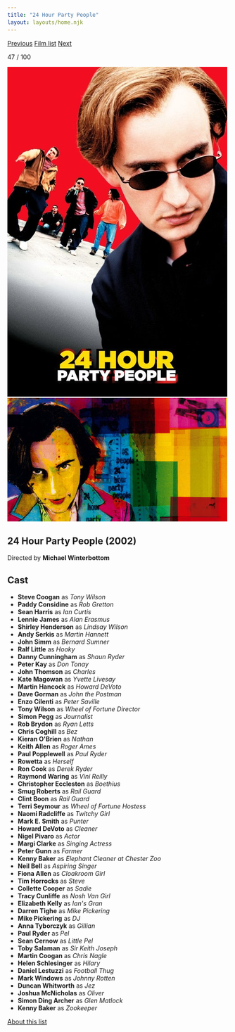 ```yaml
---
title: "24 Hour Party People"
layout: layouts/home.njk
---
```


<nav class="films">
  <a class="prev" href="../black-hawk-down">Previous</a>
  <a href="../">Film list</a>
  <a class="next" href="../the-bourne-identity">Next</a>
</nav>

<p>47 / 100</p>

<article class="film">
  <div class="backdrop-and-poster">
    <img class="poster" src="../films/posters/24-hour-party-people.jpg" alt="">
    <img class="backdrop" src="../films/backdrops/24-hour-party-people.jpg" alt="">
  </div>

  <h1>24 Hour Party People (2002)</h1>

  <p class="director">
    Directed by <strong>Michael Winterbottom</strong>
  </p>


  <h2>
    Cast
  </h2>
  <ul>
    <li><strong>Steve Coogan</strong> as <em>Tony Wilson</em></li>
<li><strong>Paddy Considine</strong> as <em>Rob Gretton</em></li>
<li><strong>Sean Harris</strong> as <em>Ian Curtis</em></li>
<li><strong>Lennie James</strong> as <em>Alan Erasmus</em></li>
<li><strong>Shirley Henderson</strong> as <em>Lindsay Wilson</em></li>
<li><strong>Andy Serkis</strong> as <em>Martin Hannett</em></li>
<li><strong>John Simm</strong> as <em>Bernard Sumner</em></li>
<li><strong>Ralf Little</strong> as <em>Hooky</em></li>
<li><strong>Danny Cunningham</strong> as <em>Shaun Ryder</em></li>
<li><strong>Peter Kay</strong> as <em>Don Tonay</em></li>
<li><strong>John Thomson</strong> as <em>Charles</em></li>
<li><strong>Kate Magowan</strong> as <em>Yvette Livesay</em></li>
<li><strong>Martin Hancock</strong> as <em>Howard DeVoto</em></li>
<li><strong>Dave Gorman</strong> as <em>John the Postman</em></li>
<li><strong>Enzo Cilenti</strong> as <em>Peter Saville</em></li>
<li><strong>Tony Wilson</strong> as <em>Wheel of Fortune Director</em></li>
<li><strong>Simon Pegg</strong> as <em>Journalist</em></li>
<li><strong>Rob Brydon</strong> as <em>Ryan Letts</em></li>
<li><strong>Chris Coghill</strong> as <em>Bez</em></li>
<li><strong>Kieran O'Brien</strong> as <em>Nathan</em></li>
<li><strong>Keith Allen</strong> as <em>Roger Ames</em></li>
<li><strong>Paul Popplewell</strong> as <em>Paul Ryder</em></li>
<li><strong>Rowetta</strong> as <em>Herself</em></li>
<li><strong>Ron Cook</strong> as <em>Derek Ryder</em></li>
<li><strong>Raymond Waring</strong> as <em>Vini Reilly</em></li>
<li><strong>Christopher Eccleston</strong> as <em>Boethius</em></li>
<li><strong>Smug Roberts</strong> as <em>Rail Guard</em></li>
<li><strong>Clint Boon</strong> as <em>Rail Guard</em></li>
<li><strong>Terri Seymour</strong> as <em>Wheel of Fortune Hostess</em></li>
<li><strong>Naomi Radcliffe</strong> as <em>Twitchy Girl</em></li>
<li><strong>Mark E. Smith</strong> as <em>Punter</em></li>
<li><strong>Howard DeVoto</strong> as <em>Cleaner</em></li>
<li><strong>Nigel Pivaro</strong> as <em>Actor</em></li>
<li><strong>Margi Clarke</strong> as <em>Singing Actress</em></li>
<li><strong>Peter Gunn</strong> as <em>Farmer</em></li>
<li><strong>Kenny Baker</strong> as <em>Elephant Cleaner at Chester Zoo</em></li>
<li><strong>Neil Bell</strong> as <em>Aspiring Singer</em></li>
<li><strong>Fiona Allen</strong> as <em>Cloakroom Girl</em></li>
<li><strong>Tim Horrocks</strong> as <em>Steve</em></li>
<li><strong>Collette Cooper</strong> as <em>Sadie</em></li>
<li><strong>Tracy Cunliffe</strong> as <em>Nosh Van Girl</em></li>
<li><strong>Elizabeth Kelly</strong> as <em>Ian's Gran</em></li>
<li><strong>Darren Tighe</strong> as <em>Mike Pickering</em></li>
<li><strong>Mike Pickering</strong> as <em>DJ</em></li>
<li><strong>Anna Tyborczyk</strong> as <em>Gillian</em></li>
<li><strong>Paul Ryder</strong> as <em>Pel</em></li>
<li><strong>Sean Cernow</strong> as <em>Little Pel</em></li>
<li><strong>Toby Salaman</strong> as <em>Sir Keith Joseph</em></li>
<li><strong>Martin Coogan</strong> as <em>Chris Nagle</em></li>
<li><strong>Helen Schlesinger</strong> as <em>Hilary</em></li>
<li><strong>Daniel Lestuzzi</strong> as <em>Football Thug</em></li>
<li><strong>Mark Windows</strong> as <em>Johnny Rotten</em></li>
<li><strong>Duncan Whitworth</strong> as <em>Jez</em></li>
<li><strong>Joshua McNicholas</strong> as <em>Oliver</em></li>
<li><strong>Simon Ding Archer</strong> as <em>Glen Matlock</em></li>
<li><strong>Kenny Baker</strong> as <em>Zookeeper</em></li>
  </ul>
</article>
<footer>
  <a href="../about">About this list</a>
</footer>
